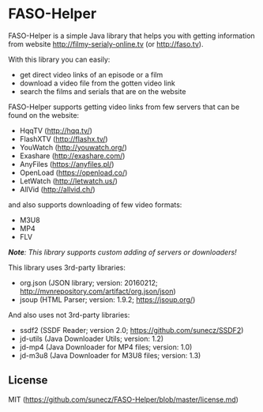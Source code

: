 # FASO-Helper
FASO-Helper is a simple Java library that helps you with getting information from website http://filmy-serialy-online.tv (or http://faso.tv).

With this library you can easily:
* get direct video links of an episode or a film
* download a video file from the gotten video link
* search the films and serials that are on the website

FASO-Helper supports getting video links from few servers that can be found on the website:

* HqqTV (http://hqq.tv/)
* FlashXTV (http://flashx.tv/)
* YouWatch (http://youwatch.org/)
* Exashare (http://exashare.com/)
* AnyFiles (https://anyfiles.pl/)
* OpenLoad (https://openload.co/)
* LetWatch (http://letwatch.us/)
* AllVid (http://allvid.ch/)

and also supports downloading of few video formats:

* M3U8
* MP4
* FLV

_**Note**: This library supports custom adding of servers or downloaders!_


This library uses 3rd-party libraries:
* org.json (JSON library; version: 20160212; http://mvnrepository.com/artifact/org.json/json)
* jsoup (HTML Parser; version: 1.9.2; https://jsoup.org/)

And also uses not 3rd-party libraries:
* ssdf2 (SSDF Reader; version 2.0; https://github.com/sunecz/SSDF2)
* jd-utils (Java Downloader Utils; version: 1.2)
* jd-mp4 (Java Downloader for MP4 files; version: 1.0)
* jd-m3u8 (Java Downloader for M3U8 files; version: 1.3)

## License
MIT (https://github.com/sunecz/FASO-Helper/blob/master/license.md)
